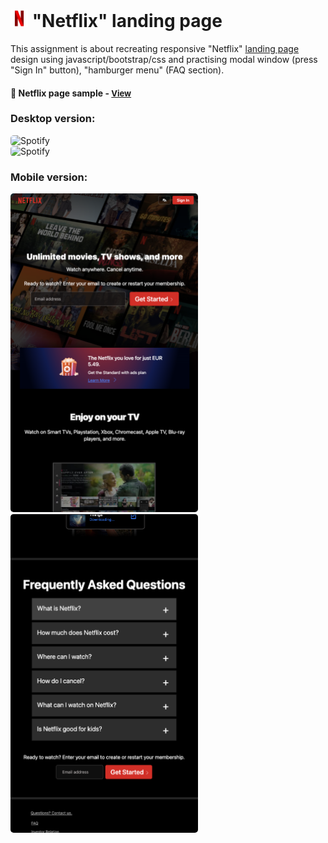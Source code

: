 # <span><img src="./pictures/icon-netflix.webp" alt=netflix-page style="height: 1em;"></span> "Netflix" landing page

This assignment is about recreating responsive "Netflix" <a href="https://www.netflix.com/es-en/"> landing page</a> design using javascript/bootstrap/css and practising modal window (press "Sign In" button), "hamburger menu" (FAQ section).

<h4>🔹 Netflix page sample - <a href="https://simonakom.github.io/netflix-page/index.html" style="font-size:small;">View</a><h4>

### Desktop version:
<img src="./pictures/main-page.png" alt="Spotify" style="border-radius: 5px; display: inline-block; width: 700px; height: auto;" />
<img src="./pictures/signin.png" alt="Spotify" style="border-radius: 5px; display: inline-block; width: 700px; height: auto;" />

### Mobile version:
<img src="./pictures/responsive.png" alt="Spotify" width="300" style="border-radius: 5px;" />
<img src="./pictures/faq.png" alt="Spotify" width="300" style="border-radius: 5px;" />
